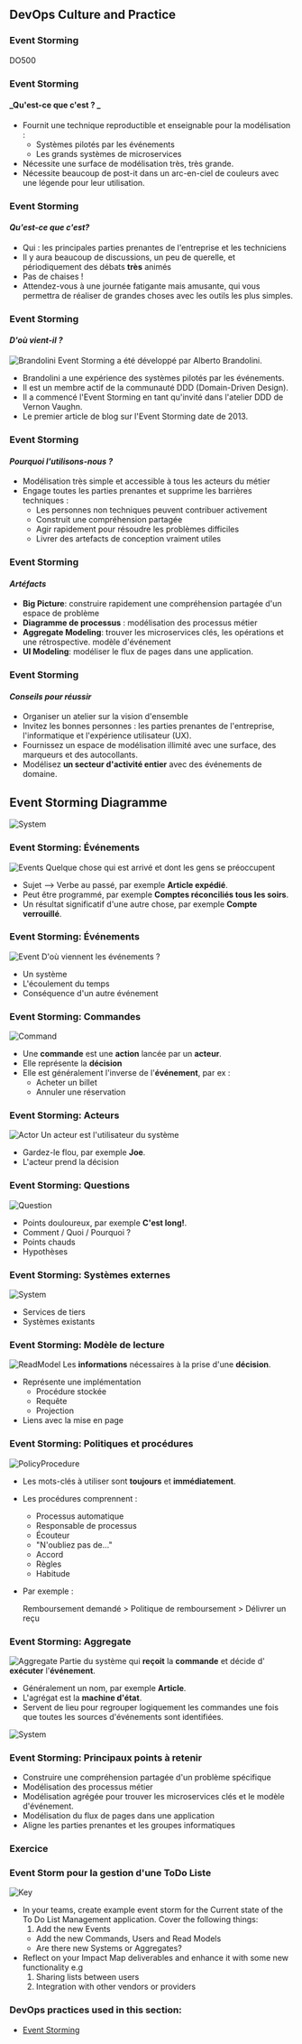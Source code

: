 <!-- .slide: data-background-image="images/RH_NewBrand_Background.png" -->
## DevOps Culture and Practice <!-- {_class="course-title"} -->
### Event Storming <!-- {_class="title-color"} -->
DO500 <!-- {_class="title-color"} -->



### Event Storming
#### _Qu'est-ce que c'est ? _
* Fournit une technique reproductible et enseignable pour la modélisation :
  * Systèmes pilotés par les événements
  * Les grands systèmes de microservices
* Nécessite une surface de modélisation très, très grande.
* Nécessite beaucoup de post-it dans un arc-en-ciel de couleurs avec une légende pour leur utilisation.



### Event Storming
#### _Qu'est-ce que c'est?_
* Qui : les principales parties prenantes de l'entreprise et les techniciens
* Il y aura beaucoup de discussions, un peu de querelle, et périodiquement des débats **très** animés
* Pas de chaises !
* Attendez-vous à une journée fatigante mais amusante, qui vous permettra de réaliser de grandes choses avec les outils les plus simples.


### Event Storming
#### _D'où vient-il ?_
![Brandolini](images/eventstorming/brandolini.jpg) <!-- {_class="inline-image" width="350"} -->
Event Storming a été développé par Alberto Brandolini.
* Brandolini a une expérience des systèmes pilotés par les événements.
* Il est un membre actif de la communauté DDD (Domain-Driven Design).
* Il a commencé l'Event Storming en tant qu'invité dans l'atelier DDD de Vernon Vaughn.
* Le premier article de blog sur l'Event Storming date de 2013.



### Event Storming
#### _Pourquoi l'utilisons-nous ?_
* Modélisation très simple et accessible à tous les acteurs du métier
* Engage toutes les parties prenantes et supprime les barrières techniques :
  * Les personnes non techniques peuvent contribuer activement
  * Construit une compréhension partagée
  * Agir rapidement pour résoudre les problèmes difficiles
  * Livrer des artefacts de conception vraiment utiles




### Event Storming
#### _Artéfacts_
* **Big Picture**:  construire rapidement une compréhension partagée d'un espace de problème
* **Diagramme de processus** : modélisation des processus métier
* **Aggregate Modeling**: trouver les microservices clés, les opérations et une rétrospective. modèle d'événement
* **UI Modeling**: modéliser le flux de pages dans une application.



### Event Storming
#### _Conseils pour réussir_
* Organiser un atelier sur la vision d'ensemble
* Invitez les bonnes personnes : les parties prenantes de l'entreprise, l'informatique et l'expérience utilisateur (UX).
* Fournissez un espace de modélisation illimité avec une surface, des marqueurs et des autocollants.
* Modélisez **un secteur d'activité entier** avec des événements de domaine.



## Event Storming Diagramme



![System](images/eventstorming/system.jpg)



### Event Storming: Événements
![Events](images/eventstorming/events.jpg) <!-- {_class="inline-image"} -->
Quelque chose qui est arrivé et dont les gens se préoccupent
* Sujet --> Verbe au passé, par exemple **Article expédié**.
* Peut être programmé, par exemple **Comptes réconciliés tous les soirs**.
* Un résultat significatif d'une autre chose, par exemple **Compte verrouillé**.



### Event Storming: Événements
![Event](images/eventstorming/eventsticky.png) <!-- {_class="inline-image"} -->
D'où viennent les événements ?
* Un système
* L'écoulement du temps
* Conséquence d'un autre événement



### Event Storming: Commandes
![Command](images/eventstorming/commandsticky.png) <!-- {_class="inline-image"} -->
* Une **commande** est une **action** lancée par un **acteur**.
* Elle représente la **décision**
* Elle est généralement l'inverse de l'**événement**, par ex :
  * Acheter un billet
  * Annuler une réservation



### Event Storming: Acteurs
![Actor](images/eventstorming/actorsticky.png) <!-- {_class="inline-image"} -->
Un acteur est l'utilisateur du système
* Gardez-le flou, par exemple **Joe**.
* L'acteur prend la décision



### Event Storming: Questions
![Question](images/eventstorming/questionsticky.png) <!-- {_class="inline-image"} -->
* Points douloureux, par exemple **C'est long!**.
* Comment / Quoi / Pourquoi ?
* Points chauds
* Hypothèses



### Event Storming: Systèmes externes
![System](images/eventstorming/systemsticky.png) <!-- {_class="inline-image"} -->
* Services de tiers
* Systèmes existants



### Event Storming: Modèle de lecture
![ReadModel](images/eventstorming/readmodelsticky.png) <!-- {_class="inline-image"} -->
Les **informations** nécessaires à la prise d'une **décision**.
* Représente une implémentation
  * Procédure stockée
  * Requête
  * Projection
* Liens avec la mise en page



### Event Storming: Politiques et procédures
![PolicyProcedure](images/eventstorming/policysticky.png) <!-- {_class="inline-image"} -->
* Les mots-clés à utiliser sont **toujours** et **immédiatement**.
* Les procédures comprennent :
  * Processus automatique
  * Responsable de processus
  * Écouteur
  * "N'oubliez pas de..."
  * Accord
  * Règles
  * Habitude
* Par exemple :

  Remboursement demandé > Politique de remboursement > Délivrer un reçu



### Event Storming: Aggregate
![Aggregate](images/eventstorming/aggsticky.png) <!-- {_class="inline-image"} -->
Partie du système qui **reçoit** la **commande** et décide d' **exécuter**
l'**événement**.
* Généralement un nom, par exemple **Article**.
* L'agrégat est la **machine d'état**.
* Servent de lieu pour regrouper logiquement les commandes une fois que toutes les sources d'événements sont identifiées.



![System](images/eventstorming/system.jpg)



### Event Storming:  Principaux points à retenir
* Construire une compréhension partagée d'un problème spécifique
* Modélisation des processus métier
* Modélisation agrégée pour trouver les microservices clés et le modèle d'événement.
* Modélisation du flux de pages dans une application
* Aligne les parties prenantes et les groupes informatiques



### Exercice
### Event Storm pour la gestion d'une ToDo Liste
![Key](images/eventstorming/key.png) <!-- {_class="inline-image"} -->
* In your teams, create example event storm for the Current state of the To Do List
Management application. Cover the following things:
  1. Add the new Events
  * Add the new Commands, Users and Read Models
  * Are there new Systems or Aggregates?
* Reflect on your Impact Map deliverables and enhance it with some new functionality e.g
  1. Sharing lists between users
  2. Integration with other vendors or providers



<!-- .slide: data-background-image="images/chef-background.png", class="white-style" -->
### DevOps practices used in this section:
- [Event Storming](https://openpracticelibrary.com/practice/event-storming/)
